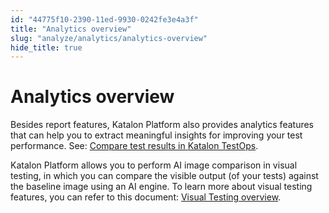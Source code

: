 ```yaml
---
id: "44775f10-2390-11ed-9930-0242fe3e4a3f"
title: "Analytics overview"
slug: "analyze/analytics/analytics-overview"
hide_title: true
---
```


# <a id="concept-8280" class="anchor_top_offset"/><a id="ariaid-title1" class="anchor_top_offset"/>Analytics overview

<p xmlns="http://www.w3.org/1999/xhtml" className="p">Besides report features,  <span className="ph">Katalon Platform</span> also provides analytics features that can help you to extract meaningful insights  for improving your test performance. See: <a className="xref" href="/docs/analyze/analytics/compare-test-results-in-katalon-testops">Compare test results in <span className="ph">Katalon TestOps</span></a>.</p> 
<p xmlns="http://www.w3.org/1999/xhtml" className="p"><span className="ph">Katalon Platform</span> allows you to perform AI image comparison in visual testing, in which you can compare the visible output (of your tests) against the baseline image using an AI engine. To learn more about visual testing features, you can refer to this document: <a className="xref" href="/docs/analyze/analytics/visual-testing/visual-testing-overview">Visual Testing overview</a>.</p> 
